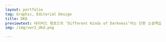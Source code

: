 ```yaml
---
layout: portfolio
tag: Graphic, Editorial Design
title: DKD
previewtext: 데이비드 랭포드의 ‘Different Kinds of Darkness’라는 단편 소설책입니다. 누구나 보게되면 즉사하는 이미지(블리트 이미지)가 나오는 소설의 세계관은 본문 레이아웃과 텍스트, 이미지, 책 케이스를 통해서 책의 물성에 그대로 녹아있습니다.
img: /img/ver2_dkd.png

---
```

<div class="img_row">
	<img class="col three" src="{{ site.baseurl }}/img/dkd2/00.jpg" alt="" title="dkd00"/>
</div>

<div class="img_row">
	<img class="col three" src="{{ site.baseurl }}/img/dkd2/01.jpg" alt="" title="dkd01"/>
</div>

<div class="img_row">
	<img class="col three" src="{{ site.baseurl }}/img/dkd2/02.jpg" alt="" title="dkd02"/>
</div>

<div class="img_row">
	<img class="col three" src="{{ site.baseurl }}/img/dkd2/03.jpg" alt="" title="dkd03"/>
</div>

<div class="img_row">
	<img class="col three" src="{{ site.baseurl }}/img/dkd2/04.jpg" alt="" title="dkd04"/>
</div>

<div class="img_row">
	<img class="col three" src="{{ site.baseurl }}/img/dkd2/05.jpg" alt="" title="dkd05"/>
</div>

<div class="img_row">
	<img class="col three" src="{{ site.baseurl }}/img/dkd2/06.jpg" alt="" title="dkd06"/>
</div>

<div class="img_row">
	<img class="col three" src="{{ site.baseurl }}/img/dkd2/07.jpg" alt="" title="dkd07"/>
</div>

<div class="img_row">
	<img class="col three" src="{{ site.baseurl }}/img/dkd2/08.jpg" alt="" title="dkd08"/>
</div>

